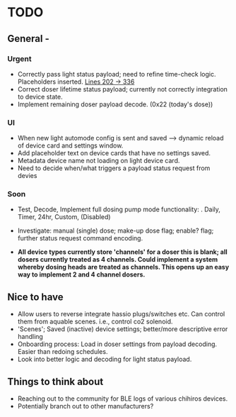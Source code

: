 # TODO

## General -

### Urgent

- Correctly pass light status payload; need to refine time-check logic. Placeholders inserted.
  [Lines 202 -> 336](src/aquable/storage/models.py#L204)
- Correct doser lifetime status payload; currently not correctly integration to device state.
- Implement remaining doser payload decode. (0x22 (today's dose))

### UI

- When new light automode config is sent and saved --> dynamic reload of device card and settings window.
- Add placeholder text on device cards that have no settings saved.
- Metadata device name not loading on light device card.
- Need to decide when/what triggers a payload status request from devies

### Soon

- Test, Decode, Implement full dosing pump mode functionality:
  . Daily, Timer, 24hr, Custom, (Disabled)
- Investigate: manual (single) dose; make-up dose flag; enable? flag; further status request command encoding.

- **All device types currently store 'channels' for a doser this is blank; all dosers currently treated as 4 channels. Could implement a system whereby dosing heads are treated as channels. This opens up an easy way to implement 2 and 4 channel dosers.**

## Nice to have

- Allow users to reverse integrate hassio plugs/switches etc. Can control them from aquable scenes.
  i.e., control co2 solenoid.
- 'Scenes'; Saved (inactive) device settings; better/more descriptive error handling
- Onboarding process: Load in doser settings from payload decoding. Easier than redoing schedules.
- Look into better logic and decoding for light status payload.

## Things to think about

- Reaching out to the community for BLE logs of various chihiros devices.
- Potentially branch out to other manufacturers?
